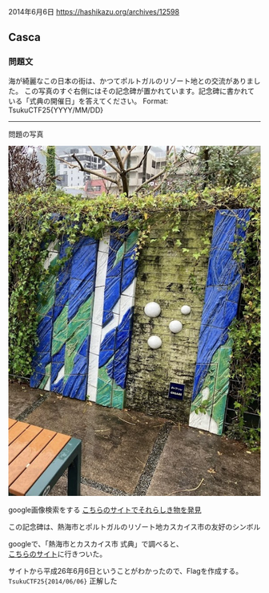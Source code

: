 2014年6月6日
https://hashikazu.org/archives/12598


## Casca
### 問題文
海が綺麗なこの日本の街は、かつてポルトガルのリゾート地との交流がありました。
この写真のすぐ右側にはその記念碑が置かれています。記念碑に書かれている「式典の開催日」を答えてください。
Format: TsukuCTF25{YYYY/MM/DD}

---

問題の写真

![](./casca.jpg)

google画像検索をする
[こちらのサイトでそれらしき物を発見](https://gourmet-travelogue.doorblog.jp/archives/56226093.html)

この記念碑は、熱海市とポルトガルのリゾート地カスカイス市の友好のシンボル  

googleで、「熱海市とカスカイス市 式典」で調べると、  
[こちらのサイト](https://hashikazu.org/archives/12598)に行きついた。

サイトから平成26年6月6日ということがわかったので、Flagを作成する。  
`TsukuCTF25{2014/06/06}`
正解した